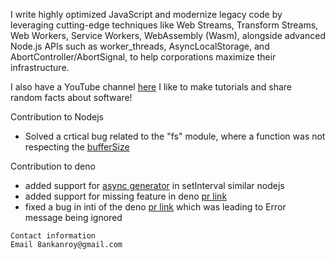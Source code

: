 I write highly optimized JavaScript and modernize legacy code by leveraging cutting-edge techniques like Web Streams, Transform Streams, Web Workers, Service Workers, WebAssembly (Wasm), alongside advanced Node.js APIs such as worker_threads, AsyncLocalStorage, and AbortController/AbortSignal, to help corporations maximize their infrastructure.

I also have a YouTube channel [here](https://www.youtube.com/@TheAnkanOfficial) I like to make tutorials and share random facts about software!

Contribution to Nodejs
- Solved a crtical bug related to the "fs" module, where a function was not respecting the [bufferSize](https://github.com/nodejs/node/pull/55896)

Contribution to deno
- added support for [async generator](https://github.com/denoland/deno/pull/26703) in setInterval similar nodejs
- added support for missing feature in deno [pr link](https://github.com/denoland/deno/pull/28811)
- fixed a bug in inti of the deno [pr link](https://github.com/denoland/deno/pull/28796) which was leading to Error message being ignored


```
Contact information
Email 8ankanroy@gmail.com
```

